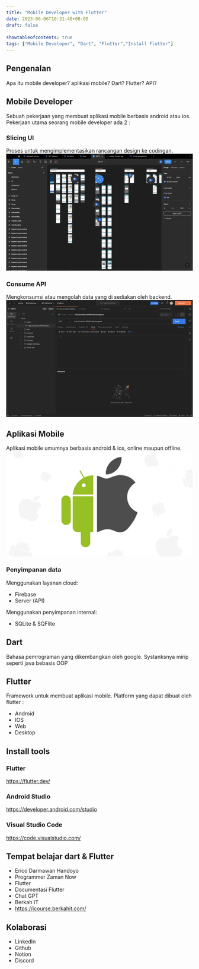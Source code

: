 ```yaml
---
title: "Mobile Developer with Flutter"
date: 2023-06-06T10:31:48+08:00
draft: false

showtableofcontents: true
tags: ["Mobile Developer", "Dart", "Flutter","Install Flutter"]
---
```


## Pengenalan

Apa itu mobile developer? aplikasi mobile? Dart? Flutter? API?

## Mobile Developer

Sebuah pekerjaan yang membuat aplikasi mobile berbasis android atau ios.
Pekerjaan utama seorang mobile developer ada 2 :

### Slicing UI

Proses untuk mengimplementasikan rancangan design ke codingan.
![ Slicing UI ](img/contoh_slicing.png)

### Consume API

Mengkonsumsi atau mengolah data yang di sediakan oleh backend.
![ Consume API ](img/consume_api.png)

## Aplikasi Mobile

Aplikasi mobile umumnya berbasis android & ios, online maupun offline.
![ Android & IOS ](img/android_ios.jpg)

### Penyimpanan data

Menggunakan layanan cloud:

- Firebase
- Server (API)

Menggunakan penyimpanan internal:

- SQLite & SQFlite

## Dart

Bahasa pemrograman yang dikembangkan oleh google. Systanksnya mirip seperti java
bebasis OOP

## Flutter

Framework untuk membuat aplikasi mobile. Platform yang dapat dibuat oleh flutter
:

- Android
- IOS
- Web
- Desktop

## Install tools

### Flutter

https://flutter.dev/

### Android Studio

https://developer.android.com/studio

### Visual Studio Code

https://code.visualstudio.com/

## Tempat belajar dart & Flutter

- Erico Darmawan Handoyo
- Programmer Zaman Now
- Flutter
- Documentasi Flutter
- Chat GPT
- Berkah IT
- https://icourse.berkahit.com/

## Kolaborasi

- LinkedIn
- Github
- Notion
- Discord
